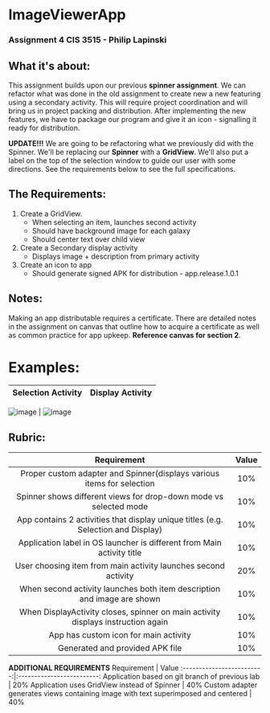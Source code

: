 # ImageViewerApp
### Assignment 4 CIS 3515 - Philip Lapinski

## What it's about:
This assignment builds upon our previous **spinner assignment**. We can refactor what was done in the old assignment to create new a new featuring
using a secondary activity. This will require project coordination and will bring us in project packing and distribution. After implementing the new
features, we have to package our program and give it an icon - signalling it ready for distribution.

**UPDATE!!!**
We are going to be refactoring what we previously did with the Spinner. We'll be replacing our **Spinner** with a **GridView**. We'll also put
a label on the top of the selection window to guide our user with some directions. See the requirements below to see the full specifications.

## The Requirements:
1. Create a GridView.
    - When selecting an item, launches second activity
    - Should have background image for each galaxy
    - Should center text over child view
2. Create a Secondary display activity
    - Displays image + description from primary activity
3. Create an icon to app
    - Should generate signed APK for distribution - app.release.1.0.1

## Notes:
Making an app distributable requires a certificate. There are detailed notes in the assignment on canvas that outline how to acquire a certificate
as well as common practice for app upkeep. **Reference canvas for section 2**.

# Examples:

Selection Activity           |  Display Activity
:-------------------------:|:-------------------------:
![image](https://user-images.githubusercontent.com/41872747/110686688-b15e3a80-81ad-11eb-9956-ecf0e4bc1682.png)
  |  ![image](https://user-images.githubusercontent.com/41872747/110687012-0a2dd300-81ae-11eb-98d8-494ca3abbd8b.png)




## Rubric:
Requirement          |  Value
:-------------------------:|:-------------------------:
Proper custom adapter and Spinner(displays various items for selection | 10%
Spinner shows different views for drop-down mode vs selected mode | 10%
App contains 2 activities that display unique titles (e.g. Selection and Display) | 10%
Application label in OS launcher is different from Main activity title | 10%
User choosing item from main activity launches second activity | 20%
When second activity launches both item description and image are shown | 10%
When DisplayActivity closes, spinner on main activity displays instruction again | 10%
App has custom icon for main activity | 10%
Generated and provided APK file | 10%

**ADDITIONAL REQUIREMENTS**
Requirement          |  Value
:-------------------------:|:-------------------------:
Application based on git branch of previous lab | 20%
Application uses GridView instead of Spinner | 40%
Custom adapter generates views containing image with text superimposed and centered | 40%
